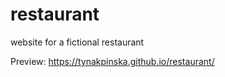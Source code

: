 # restaurant
website for a fictional restaurant

Preview: https://tynakpinska.github.io/restaurant/

